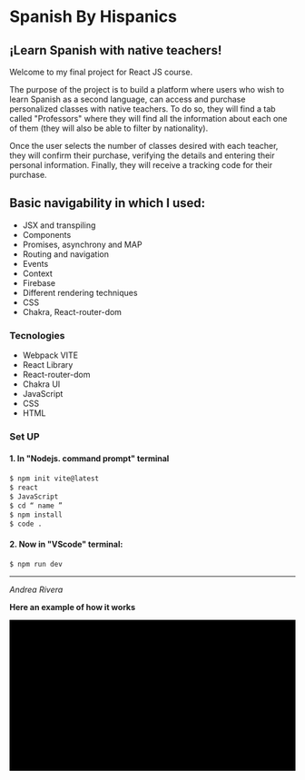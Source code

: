 # Spanish By Hispanics 
## ¡Learn Spanish with native teachers!

Welcome to my final project for React JS course.
 
The purpose of the project is to build a platform where users who wish to learn Spanish as a second language, can access and purchase personalized classes with native teachers. To do so, they will find a tab called "Professors" where they will find all the information about each one of them (they will also be able to filter by nationality). 

Once the user selects the number of classes desired with each teacher, they will confirm their purchase, verifying the details and entering their personal information. Finally, they will receive a tracking code for their purchase. 


## Basic navigability in which I used:
- JSX and transpiling
- Components
- Promises, asynchrony and MAP
- Routing and navigation
- Events
- Context
- Firebase
- Different rendering techniques
- CSS
- Chakra, React-router-dom

### Tecnologies
- Webpack VITE
- React Library
- React-router-dom
- Chakra UI 
- JavaScript
- CSS
- HTML
### Set UP 
#### 1. In "Nodejs. command prompt" terminal
```
$ npm init vite@latest 
$ react
$ JavaScript
$ cd “ name ” 
$ npm install 
$ code . 
```
#### 2. Now in "VScode" terminal:
```
$ npm run dev
```





---

_Andrea Rivera_

**Here an example of how it works**

![video](./src/assets/demonstrativevideo.gif)
